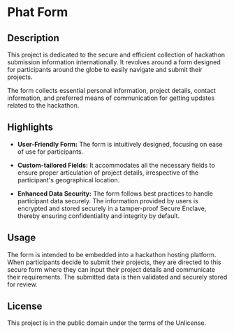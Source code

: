 # Phat Form

## Description

This project is dedicated to the secure and efficient collection of hackathon submission information internationally. It revolves around a form designed for participants around the globe to easily navigate and submit their projects.

The form collects essential personal information, project details, contact information, and preferred means of communication for getting updates related to the hackathon.

## Highlights

- **User-Friendly Form:** The form is intuitively designed, focusing on ease of use for participants.

- **Custom-tailored Fields:** It accommodates all the necessary fields to ensure proper articulation of project details, irrespective of the participant's geographical location.

- **Enhanced Data Security:** The form follows best practices to handle participant data securely. The information provided by users is encrypted and stored securely in a tamper-proof Secure Enclave, thereby ensuring confidentiality and integrity by default.

## Usage

The form is intended to be embedded into a hackathon hosting platform. When participants decide to submit their projects, they are directed to this secure form where they can input their project details and communicate their requirements. The submitted data is then validated and securely stored for review.

## License

This project is in the public domain under the terms of the Unlicense.